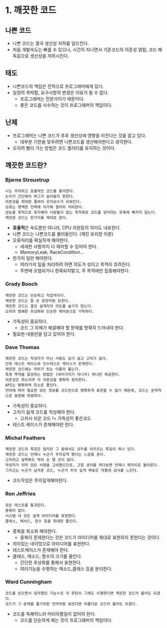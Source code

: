 # 1. 깨끗한 코드

## 나쁜 코드
- 나쁜 코드는 결국 생산성 저하를 일으킨다.
- 처음 개발속도는 빠를 수 있으나, 시간이 지나면서 기존코드의 의존성 얽힘, 코드 해독등으로 생산성을 저하시킨다.

## 태도
- 나쁜코드의 책임은 전적으로 프로그래머에게 있다.
- 일정의 촉박함, 요구사항의 변경은 이유가 될 수 없다.
  - 프로그래머는 전문가이기 때문이다.
  - 좋은 코드를 사수하는 것이 프로그래머의 책임이다.

## 난제
- 프로그래머는 나쁜 코드가 추후 생산성에 영향을 미친다는 것을 알고 있다.
  - 대부분 기한을 맞추려면 나쁜코드를 생산해야한다고 생각한다.
- 오히려 빨리 가는 방법은 코드 퀄리티를 유지하는 것이다.

## 깨끗한 코드란?

### Bjarne Stroustrup
```text
나는 우아하고 효율적인 코드를 좋아한다.
논리가 간단해야 버그가 숨어들지 못한다.
의존성을 최대한 줄여야 유지보수가 쉬워진다.
오류는 명백한 전략에 의거해 철저히 처리한다.
성능을 최적으로 유지해야 사람들이 없는 최적화로 코드를 망치려는 유혹에 빠지지 않는다.
깨끗한 코드는 한가지를 제대로 한다.
```
- **효율적**은 속도뿐만 아니라, CPU 자원등의 의미도 내포한다.
- 나쁜 코드는 나쁜코드를 불러들인다. (깨진 유리창 이론)
- 오류처리를 확실하게 해야한다.
  - 세세한 사항까지 다 제어할 수 있어야 한다.
  - MemoryLeak, RaceCondition...
- 한가지 일만 해야한다.
  - 여러가지 일을 처리하려 하면 의도가 섞이고 목적이 흐려진다.
  - 주변에 오염되거나 현혹되지말고, 주 목적에만 집중해야한다.

### Grady Booch 
```text
깨끗한 코드는 단순하고 직접적이다.
깨끗한 코드는 잘 쓴 문장처럼 읽힌다.
깨끗한 코드는 결코 설계자의 의도를 숨기지 않는다.
오히려 명쾌한 추상화와 단순한 제어문으로 가득하다.
```
- 가독성이 중요하다.
  - 코드 그 자체가 해결해야 할 문제를 명확히 드러내야 한다.
- 필요한 내용만을 담고 있어야 한다.

### Dave Thomas
```text
깨끗한 코드는 작성자가 아닌 사람도 읽기 쉽고 고치기 쉽다.
단위 테스트 케이스와 인수테스트 케이스가 존재한다.
깨끗한 코드에는 의미가 있는 이름이 붙는다.
특정 목적을 달성하는 방법은 (여러가지가 아니라) 하나만 제공한다.
의존성은 최소이며 각 의존성을 명확히 정의한다.
API는 명확하며 최소로 줄인다.
언어에 따라 필요한 모든 정보를 코드만으로 명확하게 표현할 수 없기 때문에, 코드는 문학적으로 표현해 마땅하다.
```
- 가독성이 중요하다.
- 고치기 쉽게 코드를 작성해야 한다.
  - 고치시 쉬운 코드 != 가독성이 좋은코드
- 테스트 케이스가 존재해야만 한다.

### Michal Feathers
```text
깨끗한 코드의 특징은 많지만 그 중에서도 모두를 아우르는 특징이 하나 있다.
깨끗한 코드는 언제나 누군가 주의깊게 짰다는 느낌을 준다.
고치려고 살펴봐도 딱히 손 댈 곳이 없다.
작성자가 이미 모든 사항을 고려했으므로, 고칠 궁리를 하다보면 언제나 제자리로 돌아온다.
그리고는 누군가 남겨준 코드, 누군가 주의 깊게 짜놓은 작품에 감사를 느낀다.
```
- 코드작성은 주의깊게해야한다.

### Ron Jeffries
```text
모든 테스트를 통과한다.
중복이 없다.
시스템 내 모든 설계 아이디어를 표현한다.
클래스, 메서드, 함수 등을 최대한 줄인다.
```
- 중복을 최소화 해야한다.
  - 중복이 존재한다는 것은 코드가 아이디어를 제대로 표현하지 못한다는 것이다.
- 의미있는 네이밍으로 아이디어를 표현한다.
- 테스트케이스가 존재해야 한다.
- 클래스, 메소드, 함수의 크기를 줄인다.
  - 간단한 추상화를 통해서 표현한다.
  - 여러기능을 수행하는 메소드,클래스 등을 분리한다.

### Ward Cunningham
```text
코드를 읽으면서 짐작했던 기능ㅇ르 각 루틴이 그래도 수행한다면 깨끗한 코드라 불러도 되겠다.
코드가 그 문제를 풀기위한 언어처럼 보인다면 아름다운 코드라 불러도 되겠다.
```
- 코드를 독해하느라 머리아플일이 없어야 한다.
  - 코드를 단순하게 짜는 것이 프로그래머의 책임이다.
